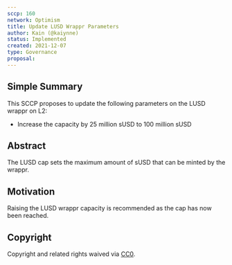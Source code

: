 ```yaml
---
sccp: 160
network: Optimism
title: Update LUSD Wrappr Parameters
author: Kain (@kaiynne)
status: Implemented
created: 2021-12-07
type: Governance
proposal:
---
```


## Simple Summary

<!--"If you can't explain it simply, you don't understand it well enough." Provide a simplified and layman-accessible explanation of the SCCP.-->

This SCCP proposes to update the following parameters on the LUSD wrappr on L2:

- Increase the capacity by 25 million sUSD to 100 million sUSD

## Abstract

<!--A short (~200 word) description of the variable change proposed.-->

The LUSD cap sets the maximum amount of sUSD that can be minted by the wrappr.

## Motivation

<!--The motivation is critical for SCCPs that want to update variables within Synthetix. It should clearly explain why the existing variable is not incentive aligned. SCCP submissions without sufficient motivation may be rejected outright.-->

Raising the LUSD wrappr capacity is recommended as the cap has now been reached.

## Copyright

Copyright and related rights waived via [CC0](https://creativecommons.org/publicdomain/zero/1.0/).
